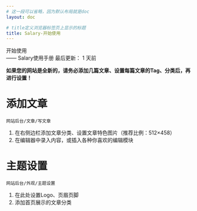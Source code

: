 ```yaml
---
# 这一段可以省略，因为默认布局就是doc
layout: doc

# title定义浏览器标签页上显示的标题
title: Salary-开始使用
---
```

<div class="title-wrapper">
   <div class="page-title">开始使用</div>
   <div class="post-title">—— Salary使用手册
      <span class="lastModifyTime">
          <i class="fa-regular fa-clock"></i> 最后更新： 1 天前
      </span>
   </div>
</div>

**如果您的网站是全新的，请务必添加几篇文章、设置每篇文章的Tag、分类后，再进行设置！**

# 添加文章

`网站后台/文章/写文章`

1. 在右侧边栏添加文章分类、设置文章特色图片（推荐比例：512×458）
2. 在编辑器中录入内容，或插入各种你喜欢的编辑模块

# 主题设置

`网站后台/外观/主题设置`

1. 在此处设置Logo、页眉页脚
2. 添加首页展示的文章分类
